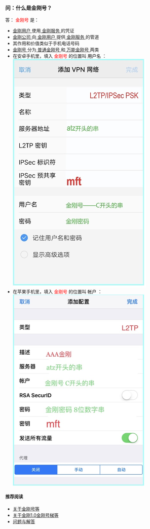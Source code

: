 ### 问：什么是金刚号？

答：<font color="Red"> 金刚号 </font>是：

- [ 金刚用户 ](https://a2zitpro.github.io/web/金刚用户)使用[ 金刚服务 ](https://a2zitpro.github.io/web/金刚服务)的凭证
- [ 金刚公司 ](https://a2zitpro.github.io/web/金刚公司)向[ 金刚用户 ](https://a2zitpro.github.io/web/金刚用户)提供[ 金刚服务 ](https://a2zitpro.github.io/web/金刚服务)的管道
- 其作用和价值类似于手机电话号码
- [ 金刚号 ](https://a2zitpro.github.io/web/金刚号)分为[ 普通金刚号 ](https://a2zitpro.github.io/web/普通金刚号)和[ 万能金刚号 ](https://a2zitpro.github.io/web/万能金刚号)两类
- 在安卓手机里，填入<font color="Red"> 金刚号 </font>的位置叫<font color="Black"> 用户名 </font>：<br>
![image](B073B1E6-B647-48FA-8931-35923C5EA54F.jpeg)<br>
- 在苹果手机里，填入<font color="Red"> 金刚号 </font>的位置叫<font color="Black"> 帐户 </font>：<br>
![image](24491F5B-F762-4C61-AB73-50B2F409CF92.jpeg)<br>

#### 推荐阅读

- [关于金刚号等](https://a2zitpro.github.io/web/列表-金刚号及相关问题)
- [关于金刚1.0金刚号梯等](https://a2zitpro.github.io/web/列表-关于金刚1.0配置金刚号型翻墙梯及相关问题)
- [问题与解答](https://a2zitpro.github.io/web/列表-问题与解答)
